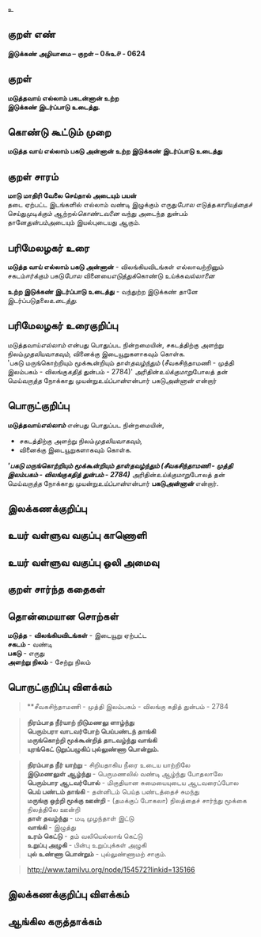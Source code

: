 உ

## குறள் எண் 

**இடுக்கண் அழியாமை – குறள் – 0௬உ௪ - 0624**  

## குறள் 

**மடுத்தவாய் எல்லாம் பகடன்னான் உற்ற  
இடுக்கண் இடர்ப்பாடு உடைத்து.**  

## கொண்டு கூட்டும் முறை

**மடுத்த வாய் எல்லாம் பகடு அன்னான் உற்ற இடுக்கண் இடர்ப்பாடு உடைத்து**

## குறள் சாரம் 

**மாடு மாதிரி வேலை செய்தால் அடையும் பயன்**  
தடை ஏற்பட்ட இடங்களில் எல்லாம் வண்டி இழுக்கும் எருது*போல* எடுத்த*காரியத்தைச்* செய்து*முடிக்கும்* ஆற்றல்*கொண்டவனை* வந்து அடைந்த துன்பம் தானே*துன்பம்*அடையும் இயல்புடையது ஆகும்.  

## பரிமேலழகர் உரை

**மடுத்த வாய் எல்லாம் பகடு அன்னான்** - விலங்கியவிடங்கள் எல்லாவற்றினும் சகடம்*ஈர்க்கும்* பகடு*போல* வினையை*எடுத்துக்*கொண்டு உய்க்க*வல்லானை*  

**உற்ற இடுக்கண் இடர்ப்பாடு உடைத்து** - வந்துற்ற இடுக்கண் தானே இடர்ப்படுதலை*உடைத்து*.  

## பரிமேலழகர் உரைகுறிப்பு   

மடுத்தவாய்*எல்லாம்* என்பது பொதுப்பட நின்றமையின், சகடத்திற்கு அளற்று நிலம்*முதலியவாகவும்*, வினைக்கு இடையூறுகளாகவும் கொள்க.  
'பகடு மருங்கொற்றியும் மூக்கூன்றியும் தாள்*தவழ்ந்தும்* (சீவகசிந்தாமணி - முத்தி இலம்பகம் - விலங்கு*கதித்* துன்பம் - 2784)' அரிதின்*உய்க்குமாறு*போலத் தன் மெய்*வருத்த* நோக்காது முயன்று*உய்ப்பான்*என்பார் பகடு*அன்னான்* என்றார் 

## பொருட்குறிப்பு 

**மடுத்தவாய்*எல்லாம்*** என்பது பொதுப்பட நின்றமையின்,  
* சகடத்திற்கு அளற்று நிலம்*முதலியவாகவும்*,  
* வினைக்கு இடையூறுகளாகவும் கொள்க.  

_**'பகடு மருங்கொற்றியும் மூக்கூன்றியும் தாள்*தவழ்ந்தும்* (சீவகசிந்தாமணி - முத்தி இலம்பகம் - விலங்குகதித் துன்பம் - 2784)**_ அரிதின்*உய்க்குமாறு*போலத் தன் மெய்*வருத்த* நோக்காது முயன்று*உய்ப்பான்*என்பார் **பகடு*அன்னான்*** என்றார்.   

## இலக்கணக்குறிப்பு  


## உயர் வள்ளுவ வகுப்பு காணொளி


## உயர் வள்ளுவ வகுப்பு ஒலி அமைவு 

 
## குறள் சார்ந்த கதைகள் 


## தொன்மையான சொற்கள்    

**மடுத்த** - **விலங்கியவிடங்கள்** - இடையூறு ஏற்பட்ட   
**சகடம்** - வண்டி   
**பகடு** - எருது     
**அளற்று நிலம்** - சேற்று நிலம்   


## பொருட்குறிப்பு விளக்கம்

>**சீவகசிந்தாமணி - முத்தி இலம்பகம் - விலங்கு கதித் துன்பம் - 2784 	  

>**நிரம்பாத நீர்யாற் றிடுமணலு ளாழ்ந்து  
>பெரும்பரா வாடவர்போற் பெய்பண்டந் தாங்கி  
>மருங்கொற்றி மூக்கூன்றித் தாடவழ்ந்து வாங்கி  
>யுரங்கெட் டுறுப்பழுகிப் புல்லுண்ணா பொன்றும்.**

>**நிரம்பாத நீர் யாற்று** - சிறியதாகிய நீரை உடைய யாற்றிலே  
>**இடுமணலுள் ஆழ்ந்து** - பெருமணலில் வண்டி ஆழ்ந்து போதலாலே  
>**பெரும்பார ஆடவர்போல்** - மிகுதியான சுமையையுடைய ஆடவரைப்போல  
>**பெய் பண்டம் தாங்கி** - தன்னிடம் பெய்த பண்டத்தைச் சுமந்து  
>**மருங்கு ஒற்றி மூக்கு ஊன்றி** - (தமக்குப் போகலா) நிலத்தைச் சார்ந்து மூக்கை நிலத்திலே ஊன்றி  
>**தாள் தவழ்ந்து** - மடி முழந்தாள் இட்டு  
>**வாங்கி** - இழுத்து  
>**உரம் கெட்டு** - தம் வலியெல்லாங் கெட்டு  
>**உறுப்பு அழுகி** - பின்பு உறுப்புக்கள் அழுகி  
>**புல் உண்ணா பொன்றும்** - புல்லுண்ணாமற் சாகும்.     

>http://www.tamilvu.org/node/154572?linkid=135166

   
## இலக்கணக்குறிப்பு விளக்கம்


## ஆங்கில கருத்தாக்கம் 


